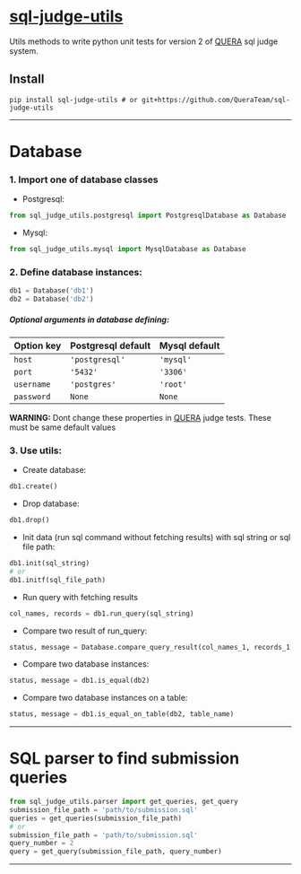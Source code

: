 # [sql-judge-utils](https://pypi.org/project/sql-judge-utils)

Utils methods to write python unit tests for version 2 of [QUERA](https://quera.ir) sql judge system.

## Install

```shell script
pip install sql-judge-utils # or git+https://github.com/QueraTeam/sql-judge-utils
```

---

# Database 
### 1. Import one of database classes
- Postgresql:
```python
from sql_judge_utils.postgresql import PostgresqlDatabase as Database
```
- Mysql:
```python
from sql_judge_utils.mysql import MysqlDatabase as Database
```

### 2. Define database instances:

```python
db1 = Database('db1')
db2 = Database('db2')
```

##### Optional arguments in database defining:
| Option key | Postgresql default | Mysql default | 
|---|---|---|
| `host` | `'postgresql'` | `'mysql'` |
| `port` | `'5432'` | `'3306'` |
| `username` | `'postgres'` | `'root'` |
| `password` | `None` | `None` |

**WARNING:**
Dont change these properties in [QUERA](https://quera.ir) judge tests. These must be same default values 

### 3. Use utils:
- Create database:

```python
db1.create()
```

- Drop database:

```python
db1.drop()
```

- Init data (run sql command without fetching results) 
with sql string or sql file path:

```python
db1.init(sql_string)
# or
db1.initf(sql_file_path)
```

- Run query with fetching results

```python
col_names, records = db1.run_query(sql_string)
```

- Compare two result of run_query:

```python
status, message = Database.compare_query_result(col_names_1, records_1, col_names_2, records_2)
```

- Compare two database instances:

```python
status, message = db1.is_equal(db2)
```

- Compare two database instances on a table:

```python
status, message = db1.is_equal_on_table(db2, table_name)
```

---

# SQL parser to find submission queries

```python
from sql_judge_utils.parser import get_queries, get_query
submission_file_path = 'path/to/submission.sql'
queries = get_queries(submission_file_path)
# or
submission_file_path = 'path/to/submission.sql'
query_number = 2
query = get_query(submission_file_path, query_number)
```

--- 
